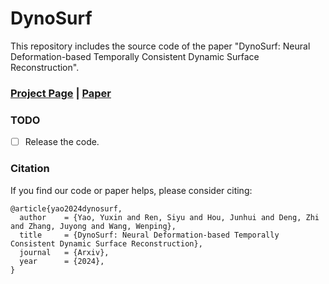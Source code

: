# DynoSurf
This repository includes the source code of the paper "DynoSurf: Neural Deformation-based Temporally Consistent Dynamic Surface Reconstruction".

### <a href="https://yaoyx689.github.io/DynoSurf.html" target="_blank">Project Page</a> | <a href="https://arxiv.org/abs/2403.11586" target="_blank">Paper</a>

### TODO

- [ ] Release the code. 

### Citation 
If you find our code or paper helps, please consider citing:
```
@article{yao2024dynosurf,
  author    = {Yao, Yuxin and Ren, Siyu and Hou, Junhui and Deng, Zhi and Zhang, Juyong and Wang, Wenping},
  title     = {DynoSurf: Neural Deformation-based Temporally Consistent Dynamic Surface Reconstruction},
  journal   = {Arxiv},
  year      = {2024},
}
```